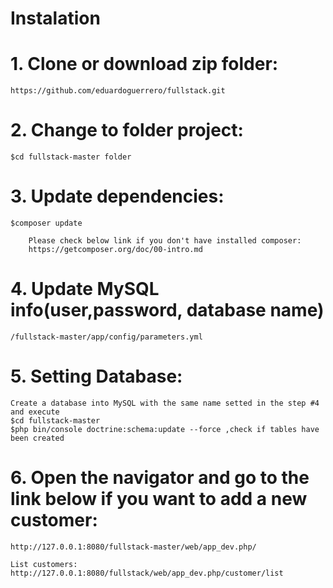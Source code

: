 # Instalation

# 1. Clone or download zip folder: 
	https://github.com/eduardoguerrero/fullstack.git

# 2. Change to folder project:
	$cd fullstack-master folder

# 3. Update dependencies:
	$composer update
   
    	Please check below link if you don't have installed composer: 
    	https://getcomposer.org/doc/00-intro.md

# 4. Update MySQL info(user,password, database name)
	/fullstack-master/app/config/parameters.yml

# 5. Setting Database:
	Create a database into MySQL with the same name setted in the step #4 and execute
	$cd fullstack-master
   	$php bin/console doctrine:schema:update --force ,check if tables have been created

# 6. Open the navigator and go to the link below if you want to add a new customer:
	http://127.0.0.1:8080/fullstack-master/web/app_dev.php/

	List customers:
	http://127.0.0.1:8080/fullstack/web/app_dev.php/customer/list	